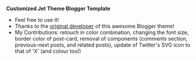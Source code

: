 **Customized Jet Theme Blogger Template**

* Feel free to use it!
* Thanks to the [original developer](https://www.jettheme.com/) of this awesome Blogger theme!
* My Contributions: retouch in color combination, changing the font size, border color of post-card, removal of components (comments section, previous-next posts, and related posts), update of Twitter's SVG icon to that of 'X' (and colour too!)
